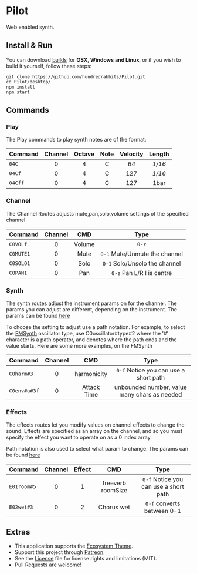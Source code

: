 # Pilot

Web enabled synth.

## Install & Run

You can download [builds](https://hundredrabbits.itch.io/orca) for **OSX, Windows and Linux**, or if you wish to build it yourself, follow these steps:

```
git clone https://github.com/hundredrabbits/Pilot.git
cd Pilot/desktop/
npm install
npm start
```

## Commands

### Play

The Play commands to play synth notes are of the format:

| Command  | Channel | Octave | Note | Velocity | Length |
| :-       | :-:     | :-:    | :-:  | :-:      | :-:    |
| `04C`   | 0       | 4      | C    | _64_     | _1/16_ |
| `04Cf`  | 0       | 4      | C    | 127      | _1/16_ |
| `04Cff` | 0       | 4      | C    | 127      | 1bar   |

### Channel

The Channel Routes adjusts mute,pan,solo,volume settings of the specified channel

| Command      | Channel | CMD             | Type                                   |
| :-           | :-:     | :-:             | :-:                                    |
| `C0VOLf`     | 0       | Volume          | `0-z`                                  |
| `C0MUTE1`    | 0       | Mute            | `0-1` Mute/Unmute the channel          |
| `C0SOLO1`    | 0       | Solo            | `0-1` Solo/Unsolo the channel          |
| `C0PANI`     | 0       | Pan             | `0-z` Pan L/R  I is centre             |

### Synth

The synth routes adjust the instrument params on for the channel. The params you can adjust are
different, depending on the instrument. The params can be found [here](./sources/scripts/lib/types/instruments)

To choose the setting to adjust use a path notation. For example, to select the [FMSynth](./sources/scripts/lib/types/instruments/FMSynth.js) oscillator type, use
C0oscillator#type#2 where the '#' character is a path operator, and denotes where the path
ends and the value starts. Here are some more examples, on the FMSynth

| Command      | Channel | CMD             | Type                                   |
| :-           | :-:     | :-:             | :-:                                    |
| `C0harm#3`   | 0       | harmonicity     | `0-f` Notice you can use a short path  |
| `C0env#a#3f` | 0       | Attack Time     | unbounded number, value many chars as needed    |

### Effects

The effects routes let you modify values on channel effects to change the sound. Effects are specified as an array on the channel, and so you must specify the effect you want
to operate on as a 0 index array.

Path notation is also used to select what param to change. The params can be found [here](./sources/scripts/lib/types/effects)

| Command      | Channel | Effect| CMD              | Type                                   |
| :-           | :-:     | :-:   | :-:              | :-:                                    |
| `E01room#5`  | 0       | 1     | freeverb roomSize| `0-f` Notice you can use a short path  |
| `E02wet#3`   | 0       | 2     | Chorus wet       | `0-f` converts between 0-1             |


## Extras

- This application supports the [Ecosystem Theme](https://github.com/hundredrabbits/Themes).
- Support this project through [Patreon](https://patreon.com/100).
- See the [License](LICENSE.md) file for license rights and limitations (MIT).
- Pull Requests are welcome!
